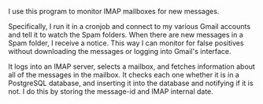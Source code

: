 I use this program to monitor IMAP mailboxes for new messages.

Specifically, I run it in a cronjob and connect to my various Gmail accounts
and tell it to watch the Spam folders. When there are new messages in a Spam
folder, I receive a notice. This way I can monitor for false positives without
downloading the messages or logging into Gmail's interface.

It logs into an IMAP server, selects a mailbox, and fetches information about
all of the messages in the mailbox. It checks each one whether it is in a
PostgreSQL database, and inserting it into the database and notifying if it is
not. I do this by storing the message-id and IMAP internal date.
